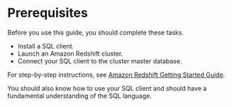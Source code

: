 # Prerequisites<a name="c-dev-guide-prereqs"></a>

Before you use this guide, you should complete these tasks\.<a name="ul_vpv_yd1_n3"></a>
+ Install a SQL client\.
+ Launch an Amazon Redshift cluster\.
+ Connect your SQL client to the cluster master database\.

For step\-by\-step instructions, see [Amazon Redshift Getting Started Guide](https://docs.aws.amazon.com/redshift/latest/gsg/)\.

You should also know how to use your SQL client and should have a fundamental understanding of the SQL language\.
